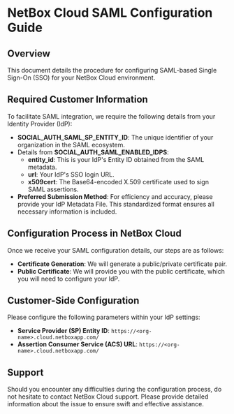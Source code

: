 # NetBox Cloud SAML Configuration Guide

## Overview
This document details the procedure for configuring SAML-based Single Sign-On (SSO) for your NetBox Cloud environment.

## Required Customer Information
To facilitate SAML integration, we require the following details from your Identity Provider (IdP):

- **SOCIAL_AUTH_SAML_SP_ENTITY_ID**: The unique identifier of your organization in the SAML ecosystem.
- Details from **SOCIAL_AUTH_SAML_ENABLED_IDPS**:
  - **entity_id**: This is your IdP's Entity ID obtained from the SAML metadata.
  - **url**: Your IdP's SSO login URL.
  - **x509cert**: The Base64-encoded X.509 certificate used to sign SAML assertions.
- **Preferred Submission Method**: For efficiency and accuracy, please provide your IdP Metadata File. This standardized format ensures all necessary information is included.

## Configuration Process in NetBox Cloud
Once we receive your SAML configuration details, our steps are as follows:
- **Certificate Generation**: We will generate a public/private certificate pair.
- **Public Certificate**: We will provide you with the public certificate, which you will need to configure your IdP.

## Customer-Side Configuration
Please configure the following parameters within your IdP settings:
- **Service Provider (SP) Entity ID**: `https://<org-name>.cloud.netboxapp.com/`
- **Assertion Consumer Service (ACS) URL**: `https://<org-name>.cloud.netboxapp.com/`

## Support
Should you encounter any difficulties during the configuration process, do not hesitate to contact NetBox Cloud support. Please provide detailed information about the issue to ensure swift and effective assistance.
